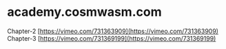 # academy.cosmwasm.com

Chapter-2 [https://vimeo.com/731363909](https://vimeo.com/731363909)
Chapter-3 [https://vimeo.com/731369199](https://vimeo.com/731369199)
